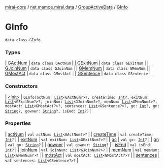 [mirai-core](../../../index.md) / [net.mamoe.mirai.data](../../index.md) / [GroupActiveData](../index.md) / [GInfo](./index.md)

# GInfo

`data class GInfo`

### Types

| [GActNum](-g-act-num/index.md) | `data class GActNum` |
| [GExitNum](-g-exit-num/index.md) | `data class GExitNum` |
| [GJoinNum](-g-join-num/index.md) | `data class GJoinNum` |
| [GMemNum](-g-mem-num/index.md) | `data class GMemNum` |
| [GMostAct](-g-most-act/index.md) | `data class GMostAct` |
| [GSentence](-g-sentence/index.md) | `data class GSentence` |

### Constructors

| [&lt;init&gt;](-init-.md) | `GInfo(actNum: `[`List`](https://kotlinlang.org/api/latest/jvm/stdlib/kotlin.collections/-list/index.html)`<GActNum?>?, createTime: `[`Int`](https://kotlinlang.org/api/latest/jvm/stdlib/kotlin/-int/index.html)`?, exitNum: `[`List`](https://kotlinlang.org/api/latest/jvm/stdlib/kotlin.collections/-list/index.html)`<GExitNum?>?, joinNum: `[`List`](https://kotlinlang.org/api/latest/jvm/stdlib/kotlin.collections/-list/index.html)`<GJoinNum?>?, memNum: `[`List`](https://kotlinlang.org/api/latest/jvm/stdlib/kotlin.collections/-list/index.html)`<GMemNum?>?, mostAct: `[`List`](https://kotlinlang.org/api/latest/jvm/stdlib/kotlin.collections/-list/index.html)`<GMostAct?>?, sentences: `[`List`](https://kotlinlang.org/api/latest/jvm/stdlib/kotlin.collections/-list/index.html)`<GSentence?>?, gc: `[`Int`](https://kotlinlang.org/api/latest/jvm/stdlib/kotlin/-int/index.html)`?, gn: `[`String`](https://kotlinlang.org/api/latest/jvm/stdlib/kotlin/-string/index.html)`?, gowner: `[`String`](https://kotlinlang.org/api/latest/jvm/stdlib/kotlin/-string/index.html)`?, isEnd: `[`Int`](https://kotlinlang.org/api/latest/jvm/stdlib/kotlin/-int/index.html)`?)` |

### Properties

| [actNum](act-num.md) | `val actNum: `[`List`](https://kotlinlang.org/api/latest/jvm/stdlib/kotlin.collections/-list/index.html)`<GActNum?>?` |
| [createTime](create-time.md) | `val createTime: `[`Int`](https://kotlinlang.org/api/latest/jvm/stdlib/kotlin/-int/index.html)`?` |
| [exitNum](exit-num.md) | `val exitNum: `[`List`](https://kotlinlang.org/api/latest/jvm/stdlib/kotlin.collections/-list/index.html)`<GExitNum?>?` |
| [gc](gc.md) | `val gc: `[`Int`](https://kotlinlang.org/api/latest/jvm/stdlib/kotlin/-int/index.html)`?` |
| [gn](gn.md) | `val gn: `[`String`](https://kotlinlang.org/api/latest/jvm/stdlib/kotlin/-string/index.html)`?` |
| [gowner](gowner.md) | `val gowner: `[`String`](https://kotlinlang.org/api/latest/jvm/stdlib/kotlin/-string/index.html)`?` |
| [isEnd](is-end.md) | `val isEnd: `[`Int`](https://kotlinlang.org/api/latest/jvm/stdlib/kotlin/-int/index.html)`?` |
| [joinNum](join-num.md) | `val joinNum: `[`List`](https://kotlinlang.org/api/latest/jvm/stdlib/kotlin.collections/-list/index.html)`<GJoinNum?>?` |
| [memNum](mem-num.md) | `val memNum: `[`List`](https://kotlinlang.org/api/latest/jvm/stdlib/kotlin.collections/-list/index.html)`<GMemNum?>?` |
| [mostAct](most-act.md) | `val mostAct: `[`List`](https://kotlinlang.org/api/latest/jvm/stdlib/kotlin.collections/-list/index.html)`<GMostAct?>?` |
| [sentences](sentences.md) | `val sentences: `[`List`](https://kotlinlang.org/api/latest/jvm/stdlib/kotlin.collections/-list/index.html)`<GSentence?>?` |

